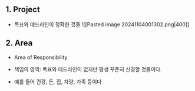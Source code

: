 ## 1. Project
- 목표와 데드라인이 정확한 것들
![[Pasted image 20241104001302.png|400]]

## 2. Area
- Area of Responsibility
- 책임의 영역: 목표와 데드라인이 없지만 평생 꾸준히 신경할 것들이다.

- 예를 들어 건강, 돈, 집, 차량, 가족 등이다

